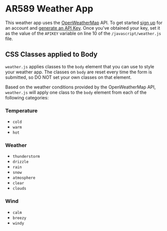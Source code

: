 # AR589 Weather App

This weather app uses the [OpenWeatherMap](https://openweathermap.org) API. To get started [sign up](https://home.openweathermap.org/users/sign_up) for an account and [generate an API Key](https://home.openweathermap.org/api_keys). Once you've obtained your key, set it as the value of the `APIKEY` variable on line 10 of the `/javascript/weather.js` file.

## CSS Classes applied to Body

`weather.js` applies classes to the `body` element that you can use to style your weather app. The classes on `body` are reset every time the form is submitted, so DO NOT set your own classes on that element.

Based on the weather conditions provided by the OpenWeatherMap API, `weather.js` will apply one class to the `body` element from each of the following categories:

### Temperature

- `cold`
- `warm`
- `hot`

### Weather

- `thunderstorm`
- `drizzle`
- `rain`
- `snow`
- `atmosphere`
- `clear`
- `clouds`

### Wind

- `calm`
- `breezy`
- `windy`